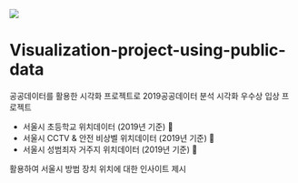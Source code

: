 ![](C:\Users\SBA\Downloads\제목을-입력해주세요_-001.png)
# Visualization-project-using-public-data
공공데이터를 활용한 시각화 프로젝트로 2019공공데이터 분석 시각화 우수상 입상 프로젝트

- 서울시 초등학교 위치데이터 (2019년 기준) 🏢
- 서울시 CCTV & 안전 비상벨 위치데이터 (2019년 기준) 📸
- 서울시 성범죄자 거주지 위치데이터 (2019년 기준) 🐾

활용하여 서울시 방범 장치 위치에 대한 인사이트 제시

